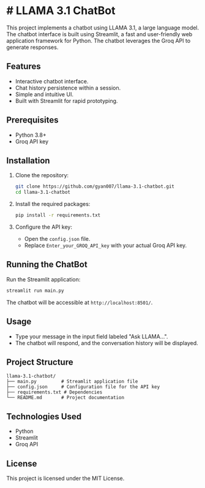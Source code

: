 # # LLAMA 3.1 ChatBot

This project implements a chatbot using LLAMA 3.1, a large language model. The chatbot interface is built using Streamlit, a fast and user-friendly web application framework for Python. The chatbot leverages the Groq API to generate responses.

## Features

* Interactive chatbot interface.
* Chat history persistence within a session.
* Simple and intuitive UI.
* Built with Streamlit for rapid prototyping.

## Prerequisites

* Python 3.8+
* Groq API key

## Installation

1. Clone the repository:

   ```bash
   git clone https://github.com/gyan007/llama-3.1-chatbot.git
   cd llama-3.1-chatbot
   ```

2. Install the required packages:

   ```bash
   pip install -r requirements.txt
   ```

3. Configure the API key:

   * Open the `config.json` file.
   * Replace `Enter_your_GROQ_API_key` with your actual Groq API key.

## Running the ChatBot

Run the Streamlit application:

```bash
streamlit run main.py
```

The chatbot will be accessible at `http://localhost:8501/`.

## Usage

* Type your message in the input field labeled "Ask LLAMA...".
* The chatbot will respond, and the conversation history will be displayed.

## Project Structure

```
llama-3.1-chatbot/
├── main.py         # Streamlit application file
├── config.json     # Configuration file for the API key
├── requirements.txt # Dependencies
└── README.md       # Project documentation
```

## Technologies Used

* Python
* Streamlit
* Groq API

## License

This project is licensed under the MIT License.
